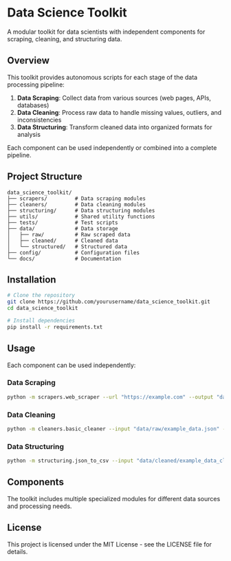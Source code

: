 # Data Science Toolkit

A modular toolkit for data scientists with independent components for scraping, cleaning, and structuring data.

## Overview

This toolkit provides autonomous scripts for each stage of the data processing pipeline:

1. **Data Scraping**: Collect data from various sources (web pages, APIs, databases)
2. **Data Cleaning**: Process raw data to handle missing values, outliers, and inconsistencies
3. **Data Structuring**: Transform cleaned data into organized formats for analysis

Each component can be used independently or combined into a complete pipeline.

## Project Structure

```
data_science_toolkit/
├── scrapers/         # Data scraping modules
├── cleaners/         # Data cleaning modules
├── structuring/      # Data structuring modules
├── utils/            # Shared utility functions
├── tests/            # Test scripts
├── data/             # Data storage
│   ├── raw/          # Raw scraped data
│   ├── cleaned/      # Cleaned data
│   └── structured/   # Structured data
├── config/           # Configuration files
└── docs/             # Documentation
```

## Installation

```bash
# Clone the repository
git clone https://github.com/yourusername/data_science_toolkit.git
cd data_science_toolkit

# Install dependencies
pip install -r requirements.txt
```

## Usage

Each component can be used independently:

### Data Scraping

```bash
python -m scrapers.web_scraper --url "https://example.com" --output "data/raw/example_data.json"
```

### Data Cleaning

```bash
python -m cleaners.basic_cleaner --input "data/raw/example_data.json" --output "data/cleaned/example_data_cleaned.json"
```

### Data Structuring

```bash
python -m structuring.json_to_csv --input "data/cleaned/example_data_cleaned.json" --output "data/structured/example_data.csv"
```

## Components

The toolkit includes multiple specialized modules for different data sources and processing needs.

## License

This project is licensed under the MIT License - see the LICENSE file for details.
